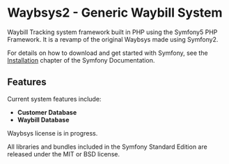 Waybsys2 - Generic Waybill System
========================

Waybill Tracking system framework built in PHP using the Symfony5 PHP Framework. It is a revamp of the original Waybsys made using Symfony2.

For details on how to download and get started with Symfony, see the
[Installation][1] chapter of the Symfony Documentation.

Features
--------------

Current system features include:

  * **Customer Database**
  * **Waybill Database**
	
Waybsys license is in progress.

All libraries and bundles included in the Symfony Standard Edition are
released under the MIT or BSD license.

[1]:  https://symfony.com/doc/3.2/setup.html
